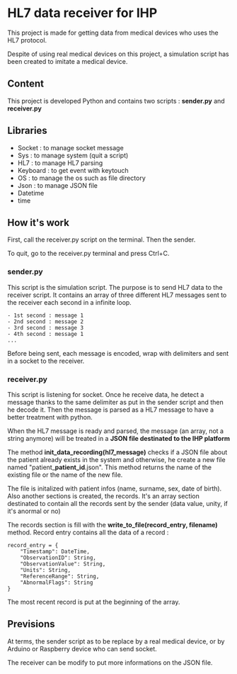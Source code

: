 # HL7 data receiver for IHP

This project is made for getting data from medical devices who uses the HL7 protocol.

Despite of using real medical devices on this project, a simulation script has been created to imitate a medical device.

## Content

This project is developed Python and contains two scripts : **sender.py** and **receiver.py**

## Libraries

- Socket : to manage socket message
- Sys : to manage system (quit a script)
- HL7 : to manage HL7 parsing
- Keyboard : to get event with keytouch
- OS : to manage the os such as file directory
- Json : to manage JSON file
- Datetime
- time

## How it's work
First, call the receiver.py script on the terminal. Then the sender. 

To quit, go to the receiver.py terminal and press Ctrl+C.

### sender.py
This script is the simulation script. The purpose is to send HL7 data to the receiver script.
It contains an array of three different HL7 messages sent to the receiver each second in a infinite loop.

    - 1st second : message 1
    - 2nd second : message 2
    - 3rd second : message 3
    - 4th second : message 1
    ...

Before being sent, each message is encoded, wrap with delimiters and sent in a socket to the receiver.

### receiver.py
This script is listening for socket. Once he receive data, he detect a message thanks to the same delimiter as put in the sender script and then he decode it. 
Then the message is parsed as a HL7 message to have a better treatment with python.

When the HL7 message is ready and parsed, the message (an array, not a string anymore) will be treated in a **JSON file destinated to the IHP platform**

The method **init_data_recording(hl7_message)** checks if a JSON file about the patient already exists in the system and otherwise, he create a new file named "patient_**patient_id**.json".
This method returns the name of the existing file or the name of the new file.

The file is initalized with patient infos (name, surname, sex, date of birth).
Also another sections is created, the records. 
It's an array section destinated to contain all the records sent by the sender (data value, unity, if it's anormal or no)

The records section is fill with the **write_to_file(record_entry, filename)** method. Record entry contains all the data of a record : 

    record_entry = {
        "Timestamp": DateTime,
        "ObservationID": String,
        "ObservationValue": String,
        "Units": String,
        "ReferenceRange": String,
        "AbnormalFlags": String 
    }

The most recent record is put at the beginning of the array.

## Previsions

At terms, the sender script as to be replace by a real medical device, or by Arduino or Raspberry device who can send socket. 

The receiver can be modify to put more informations on the JSON file.






